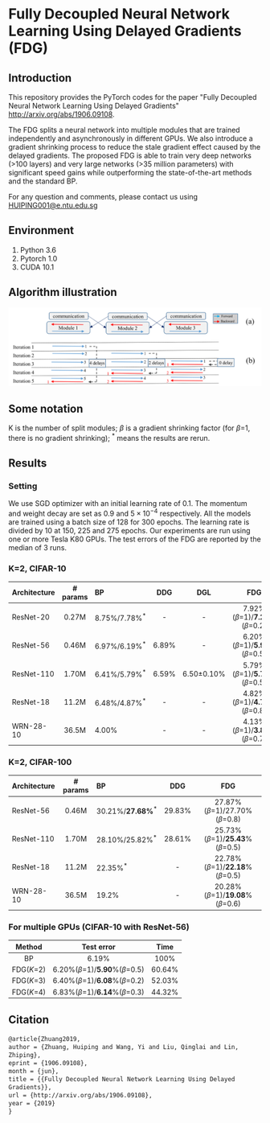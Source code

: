 # Fully Decoupled Neural Network Learning Using Delayed Gradients (FDG)

## Introduction

This repository provides the PyTorch codes for the paper "Fully Decoupled Neural Network Learning Using Delayed Gradients" http://arxiv.org/abs/1906.09108.

The FDG splits a neural network into multiple modules that are trained independently and asynchronously in different GPUs. We also introduce a gradient shrinking process to reduce the stale gradient effect caused by the delayed gradients. The proposed FDG is able to train very deep networks (>100 layers) and very large networks (>35 million parameters) with significant speed gains while outperforming the state-of-the-art methods and the standard BP.

For any question and comments, please contact us using HUIPING001@e.ntu.edu.sg

## Environment

1. Python 3.6
2. Pytorch 1.0
3. CUDA 10.1

## Algorithm illustration 

![](FDG_flow.png)

## Some notation
K is the number of split modules; *β* is a gradient shrinking factor (for *β*=1, there is no gradient shrinking); <sup>\*</sup>  means the results are rerun.

## Results

### Setting
We use SGD optimizer with an initial learning rate of 0.1. The momentum and weight decay are set as 0.9 and $5\times 10^{-4}$ respectively. All the models are trained using a batch size of 128 for 300 epochs. The learning rate is divided by 10 at 150, 225 and 275 epochs. Our experiments are run using one or more Tesla K80 GPUs. The test errors of the FDG are reported by the median of 3 runs.

### K=2, CIFAR-10

| Architecture | \# params |   BP                     | DDG   |   DGL      |     FDG                         |
|:-------------|:---------:|:-------------------------|:-----:|:----------:|:-------------------------------:|
| ResNet-20    |   0.27M   | 8.75%/7.78%<sup>\*</sup> |   \-  |     \-     | 7.92%(*β*=1)/**7.23**%(*β*=0.2) |
| ResNet-56    |   0.46M   | 6.97%/6.19%<sup>\*</sup> | 6.89% |     \-     | 6.20%(*β*=1)/**5.90**%(*β*=0.5) |
| ResNet-110   |   1.70M   | 6.41%/5.79%<sup>\*</sup> | 6.59% | 6.50±0.10% | 5.79%(*β*=1)/**5.73**%(*β*=0.5) |
| ResNet-18    |   11.2M   | 6.48%/4.87%<sup>\*</sup> |   \-  |     \-     | 4.82%(*β*=1)/**4.79**%(*β*=0.8) |
| WRN-28-10    |   36.5M   | 4.00%                    |   \-  |     \-     | 4.13%(*β*=1)/**3.85**%(*β*=0.7) |

### K=2, CIFAR-100

| Architecture | \# params |    BP                          |   DDG  |        FDG                        |
|:-------------|:---------:|:-------------------------------|:------:|:---------------------------------:|
| ResNet-56    |   0.46M   | 30.21%/**27.68%**<sup>\*</sup> | 29.83% |   27.87%(*β*=1)/27.70%(*β*=0.8)   |
| ResNet-110   |   1.70M   | 28.10%/25.82%<sup>\*</sup>     | 28.61% | 25.73%(*β*=1)/**25.43**%(*β*=0.5) |
| ResNet-18    |   11.2M   | 22.35%<sup>\*</sup>            |   \-   | 22.78%(*β*=1)/**22.18**%(*β*=0.5) |
| WRN-28-10    |   36.5M   | 19.2%                          |   \-   | 20.28%(*β*=1)/**19.08**%(*β*=0.6) |

### For multiple GPUs (CIFAR-10 with ResNet-56)

|   Method   |            Test error           |  Time  |
|:----------:|:-------------------------------:|:------:|
|     BP     |              6.19%              |  100%  |
| FDG(*K*=2) | 6.20%(*β*=1)/**5.90**%(*β*=0.5) | 60.64% |
| FDG(*K*=3) | 6.40%(*β*=1)/**6.08**%(*β*=0.2) | 52.03% |
| FDG(*K*=4) | 6.83%(*β*=1)/**6.14**%(*β*=0.3) | 44.32% |


## Citation
```
@article{Zhuang2019,
author = {Zhuang, Huiping and Wang, Yi and Liu, Qinglai and Lin, Zhiping},
eprint = {1906.09108},
month = {jun},
title = {{Fully Decoupled Neural Network Learning Using Delayed Gradients}},
url = {http://arxiv.org/abs/1906.09108},
year = {2019}
}
```
